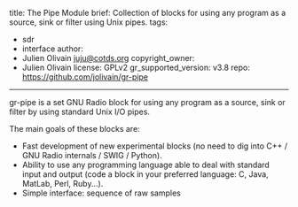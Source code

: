 title: The Pipe Module
brief: Collection of blocks for using any program as a source, sink or filter using Unix pipes.
tags:
  - sdr
  - interface
author:
  - Julien Olivain <juju@cotds.org>
copyright_owner:
  - Julien Olivain
license: GPLv2
gr_supported_version: v3.8
repo: https://github.com/jolivain/gr-pipe
---
gr-pipe is a set GNU Radio block for using any program as a source,
sink or filter by using standard Unix I/O pipes.

The main goals of these blocks are:
- Fast development of new experimental blocks (no need to dig into C++
  / GNU Radio internals / SWIG / Python).
- Ability to use any programming language able to deal with standard
  input and output (code a block in your preferred language: C, Java,
  MatLab, Perl, Ruby...).
- Simple interface: sequence of raw samples
